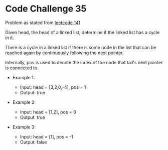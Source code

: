 # Code Challenge 35

Problem as stated from [leetcode 141](https://leetcode.com/problems/linked-list-cycle/)

Given head, the head of a linked list, determine if the linked list has a cycle in it.

There is a cycle in a linked list if there is some node in the list that can be reached again by continuously following the next pointer.

Internally, pos is used to denote the index of the node that tail's next pointer is connected to.

* Example 1:
  * Input: head = [3,2,0,-4], pos = 1
  * Output: true

* Example 2:
  * Input: head = [1,2], pos = 0
  * Output: true

* Example 3:
  * Input: head = [1], pos = -1
  * Output: false

